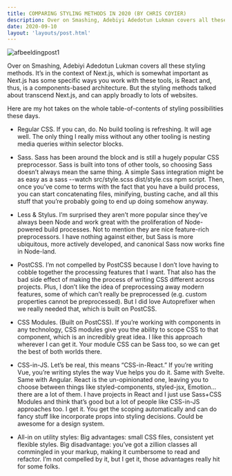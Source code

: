 ```yaml
---
title: COMPARING STYLING METHODS IN 2020 (BY CHRIS COYIER)
description: Over on Smashing, Adebiyi Adedotun Lukman covers all these styling methods. It’s in the context of Next.js, which is somewhat important as Next.js has some specific ways you work with these tools, is React and, thus, is a components-based architecture. But the styling methods talked about transcend Next.js, and can apply broadly to lots of websites.
date: 2020-09-10
layout: 'layouts/post.html'
---
```


![afbeeldingpost1](/img/cssstyle.jpg)

Over on Smashing, Adebiyi Adedotun Lukman covers all these styling methods. It’s in the context of Next.js, which is somewhat important as Next.js has some specific ways you work with these tools, is React and, thus, is a components-based architecture. But the styling methods talked about transcend Next.js, and can apply broadly to lots of websites.

Here are my hot takes on the whole table-of-contents of styling possibilities these days.


- Regular CSS. If you can, do. No build tooling is refreshing. It will age well. The only thing I really miss without any other tooling is nesting media queries within selector blocks.

- Sass. Sass has been around the block and is still a hugely popular CSS preprocessor. Sass is built into tons of other tools, so choosing Sass doesn’t always mean the same thing. A simple Sass integration might be as easy as a sass --watch src/style.scss dist/style.css npm script. Then, once you’ve come to terms with the fact that you have a build process, you can start concatenating files, minifying, busting cache, and all this stuff that you’re probably going to end up doing somehow anyway.

- Less & Stylus. I’m surprised they aren’t more popular since they’ve always been Node and work great with the proliferation of Node-powered build processes. Not to mention they are nice feature-rich preprocessors. I have nothing against either, but Sass is more ubiquitous, more actively developed, and canonical Sass now works fine in Node-land.

- PostCSS. I’m not compelled by PostCSS because I don’t love having to cobble together the processing features that I want. That also has the bad side effect of making the process of writing CSS different across projects. Plus, I don’t like the idea of preprocessing away modern features, some of which can’t really be preprocessed (e.g. custom properties cannot be preprocessed). But I did love Autoprefixer when we really needed that, which is built on PostCSS.

- CSS Modules. (Built on PostCSS). If you’re working with components in any technology, CSS modules give you the ability to scope CSS to that component, which is an incredibly great idea. I like this approach wherever I can get it. Your module CSS can be Sass too, so we can get the best of both worlds there.

- CSS-in-JS. Let’s be real, this means “CSS-in-React.” If you’re writing Vue, you’re writing styles the way Vue helps you do it. Same with Svelte. Same with Angular. React is the un-opinionated one, leaving you to choose between things like styled-components, styled-jsx, Emotion… there are a lot of them. I have projects in React and I just use Sass+CSS Modules and think that’s good but a lot of people like CSS-in-JS approaches too. I get it. You get the scoping automatically and can do fancy stuff like incorporate props into styling decisions. Could be awesome for a design system.

- All-in on utility styles: Big advantages: small CSS files, consistent yet flexible styles. Big disadvantage: you’ve got a zillion classes all commingled in your markup, making it cumbersome to read and refactor. I’m not compelled by it, but I get it, those advantages really hit for some folks.
